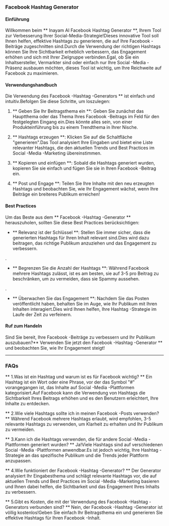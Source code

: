 ### Facebook Hashtag Generator

#### Einführung
Willkommen beim ** Inayam AI Facebook Hashtag Generator **, Ihrem Tool zur Verbesserung Ihrer Social-Media-Strategie!Dieses innovative Tool soll Ihnen helfen, effektive Hashtags zu generieren, die auf Ihre Facebook -Beiträge zugeschnitten sind.Durch die Verwendung der richtigen Hashtags können Sie Ihre Sichtbarkeit erheblich verbessern, das Engagement erhöhen und sich mit Ihrer Zielgruppe verbinden.Egal, ob Sie ein Inhaltsersteller, Vermarkter sind oder einfach nur Ihre Social -Media -Präsenz ausbauen möchten, dieses Tool ist wichtig, um Ihre Reichweite auf Facebook zu maximieren.

#### Verwendungshandbuch
Die Verwendung des Facebook -Hashtag -Generators ** ist einfach und intuitiv.Befolgen Sie diese Schritte, um loszulegen:

1. ** Geben Sie Ihr Beitragsthema ein **: Geben Sie zunächst das Hauptthema oder das Thema Ihres Facebook -Beitrags im Feld für den festgelegten Eingang ein.Dies könnte alles sein, von einer Produkteinführung bis zu einem Trendthema in Ihrer Nische.

2. ** Hashtags erzeugen **: Klicken Sie auf die Schaltfläche "generieren".Das Tool analysiert Ihre Eingaben und bietet eine Liste relevanter Hashtags, die den aktuellen Trends und Best Practices im Social -Media -Marketing übereinstimmen.

3. ** Kopieren und einfügen **: Sobald die Hashtags generiert wurden, kopieren Sie sie einfach und fügen Sie sie in Ihren Facebook -Beitrag ein.

4. ** Post und Engage **: Teilen Sie Ihre Inhalte mit den neu erzeugten Hashtags und beobachten Sie, wie Ihr Engagement wächst, wenn Ihre Beiträge ein breiteres Publikum erreichen!

#### Best Practices
Um das Beste aus dem ** Facebook -Hashtag -Generator ** herauszuholen, sollten Sie diese Best Practices berücksichtigen:

- ** Relevanz ist der Schlüssel **: Stellen Sie immer sicher, dass die generierten Hashtags für Ihren Inhalt relevant sind.Dies wird dazu beitragen, das richtige Publikum anzuziehen und das Engagement zu verbessern.

.

- ** Begrenzen Sie die Anzahl der Hashtags **: Während Facebook mehrere Hashtags zulässt, ist es am besten, sie auf 3-5 pro Beitrag zu beschränken, um zu vermeiden, dass sie Spammy aussehen.

.

- ** Überwachen Sie das Engagement **: Nachdem Sie das Posten veröffentlicht haben, behalten Sie im Auge, wie Ihr Publikum mit Ihren Inhalten interagiert.Dies wird Ihnen helfen, Ihre Hashtag -Strategie im Laufe der Zeit zu verfeinern.

#### Ruf zum Handeln
Sind Sie bereit, Ihre Facebook -Beiträge zu verbessern und Ihr Publikum auszubauen?** Verwenden Sie jetzt den Facebook -Hashtag -Generator ** und beobachten Sie, wie Ihr Engagement steigt!

---

### FAQs

** 1.Was ist ein Hashtag und warum ist es für Facebook wichtig? **
Ein Hashtag ist ein Wort oder eine Phrase, vor der das Symbol "#" vorangegangen ist, das Inhalte auf Social -Media -Plattformen kategorisiert.Auf Facebook kann die Verwendung von Hashtags die Sichtbarkeit Ihres Beitrags erhöhen und es den Benutzern erleichtert, Ihre Inhalte zu entdecken.

** 2.Wie viele Hashtags sollte ich in meinen Facebook -Posts verwenden? **
Während Facebook mehrere Hashtags erlaubt, wird empfohlen, 3-5 relevante Hashtags zu verwenden, um Klarheit zu erhalten und Ihr Publikum zu vermeiden.

** 3.Kann ich die Hashtags verwenden, die für andere Social -Media -Plattformen generiert wurden? **
Ja!Viele Hashtags sind auf verschiedenen Social -Media -Plattformen anwendbar.Es ist jedoch wichtig, Ihre Hashtag -Strategie an das spezifische Publikum und die Trends jeder Plattform anzupassen.

** 4.Wie funktioniert der Facebook -Hashtag -Generator? **
Der Generator analysiert Ihr Eingabesthema und schlägt relevante Hashtags vor, die auf aktuellen Trends und Best Practices im Social -Media -Marketing basieren und Ihnen dabei helfen, die Sichtbarkeit und das Engagement Ihres Inhalts zu verbessern.

** 5.Gibt es Kosten, die mit der Verwendung des Facebook -Hashtag -Generators verbunden sind? **
Nein, der Facebook -Hashtag -Generator ist völlig kostenlos!Geben Sie einfach Ihr Beitragsthema ein und generieren Sie effektive Hashtags für Ihren Facebook -Inhalt.